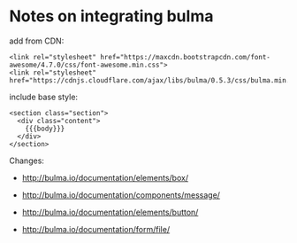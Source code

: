 # Notes on integrating bulma

add from CDN:

    <link rel="stylesheet" href="https://maxcdn.bootstrapcdn.com/font-awesome/4.7.0/css/font-awesome.min.css">
    <link rel="stylesheet" href="https://cdnjs.cloudflare.com/ajax/libs/bulma/0.5.3/css/bulma.min.css">

include base style:

    <section class="section">
      <div class="content">
        {{{body}}}
      </div>
    </section>

Changes:

* http://bulma.io/documentation/elements/box/
* http://bulma.io/documentation/components/message/

* http://bulma.io/documentation/elements/button/
* http://bulma.io/documentation/form/file/
